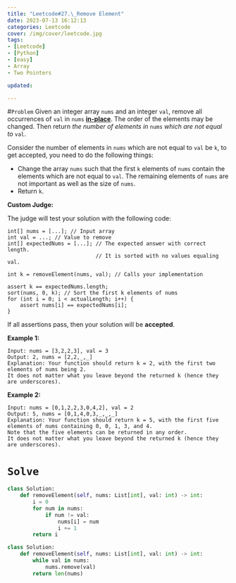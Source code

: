 ```yaml
---
title: "Leetcode#27.\_Remove Element"
date: 2023-07-13 16:12:13
categories: Leetcode
cover: /img/cover/leetcode.jpg
tags: 
- [Leetcode]
- [Python]
- [easy]
- Array
- Two Pointers

updated:

---
```

#`Problem`
Given an integer array `nums` and an integer `val`, remove all occurrences of `val` in `nums` **[in-place](https://en.wikipedia.org/wiki/In-place_algorithm)**. The order of the elements may be changed. Then return *the number of elements in* `nums` *which are not equal to* `val`.

Consider the number of elements in `nums` which are not equal to `val` be `k`, to get accepted, you need to do the following things:

- Change the array `nums` such that the first `k` elements of `nums` contain the elements which are not equal to `val`. The remaining elements of `nums` are not important as well as the size of `nums`.
- Return `k`.

**Custom Judge:**

The judge will test your solution with the following code:

```
int[] nums = [...]; // Input array
int val = ...; // Value to remove
int[] expectedNums = [...]; // The expected answer with correct length.
                            // It is sorted with no values equaling val.

int k = removeElement(nums, val); // Calls your implementation

assert k == expectedNums.length;
sort(nums, 0, k); // Sort the first k elements of nums
for (int i = 0; i < actualLength; i++) {
    assert nums[i] == expectedNums[i];
}

```

If all assertions pass, then your solution will be **accepted**.

**Example 1:**

```
Input: nums = [3,2,2,3], val = 3
Output: 2, nums = [2,2,_,_]
Explanation: Your function should return k = 2, with the first two elements of nums being 2.
It does not matter what you leave beyond the returned k (hence they are underscores).

```

**Example 2:**

```
Input: nums = [0,1,2,2,3,0,4,2], val = 2
Output: 5, nums = [0,1,4,0,3,_,_,_]
Explanation: Your function should return k = 5, with the first five elements of nums containing 0, 0, 1, 3, and 4.
Note that the five elements can be returned in any order.
It does not matter what you leave beyond the returned k (hence they are underscores).
```
# `Solve`
```python
class Solution:
    def removeElement(self, nums: List[int], val: int) -> int:
        i = 0
        for num in nums:
            if num != val:
                nums[i] = num
                i += 1
        return i
```

```python
class Solution:
    def removeElement(self, nums: List[int], val: int) -> int:
        while val in nums:
            nums.remove(val)
        return len(nums)
```